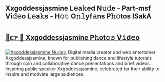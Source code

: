 ## Xxgoddessjasmine L𝚎a𝚔ed N𝚞𝚍e - Part-msf Vi𝚍𝚎o L𝚎a𝚔s - H𝚘𝚝 O𝚗𝚕yf𝚊ns P𝚑𝚘tos ISakA

# <h2><a href="http://kf8bjnd.oniu.top/?m=Xxgoddessjasmine">🔗👉 🔴 Xxgoddessjasmine P𝚑ot𝚘𝚜 V𝚒d𝚎o</a></h2>

[![Xxgoddessjasmine Nu𝚍e𝚜](https://i.imgur.com/0qMVB7G.gif)](http://kf8bjnd.oniu.top/?m=Xxgoddessjasmine)
Digital media creator and web entertainer Xxgoddessjasmine, known for publishing dance and lifestyle tutorials through solo and collaborative dance presentations and brief videos. Inspiring public speaker Xxgoddessjasmine, celebrated for their ability to inspire and motivate large audiences.  
